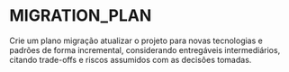 # MIGRATION_PLAN

Crie um plano migração atualizar o projeto para novas tecnologias e padrões de forma incremental, considerando entregáveis intermediários, citando trade-offs e riscos assumidos com as decisões tomadas.